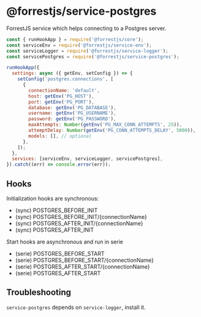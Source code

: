 # @forrestjs/service-postgres

ForrestJS service which helps connecting to a Postgres server.

```js
const { runHookApp } = require('@forrestjs/core');
const serviceEnv = require('@forrestjs/service-env');
const serviceLogger = require('@forrestjs/service-logger');
const servicePostgres = require('@forrestjs/service-postgres');

runHookApp({
  settings: async ({ getEnv, setConfig }) => {
    setConfig('postgres.connections', [
      {
        connectionName: 'default',
        host: getEnv('PG_HOST'),
        port: getEnv('PG_PORT'),
        database: getEnv('PG_DATABASE'),
        username: getEnv('PG_USERNAME'),
        password: getEnv('PG_PASSWORD'),
        maxAttempts: Number(getEnv('PG_MAX_CONN_ATTEMPTS', 25)),
        attemptDelay: Number(getEnv('PG_CONN_ATTEMPTS_DELAY', 5000)),
        models: [], // optional
      },
    ]);
  },
  services: [serviceEnv, serviceLogger, servicePostgres],
}).catch((err) => console.error(err));
```

## Hooks

Initialization hooks are synchronous:

- (sync) POSTGRES_BEFORE_INIT
- (sync) POSTGRES_BEFORE_INIT/{connectionName}
- (sync) POSTGRES_AFTER_INIT/{connectionName}
- (sync) POSTGRES_AFTER_INIT

Start hooks are asynchronous and run in serie

- (serie) POSTGRES_BEFORE_START
- (serie) POSTGRES_BEFORE_START/{connectionName}
- (serie) POSTGRES_AFTER_START/{connectionName}
- (serie) POSTGRES_AFTER_START

## Troubleshooting

`service-postgres` depends on `service-logger`, install it.
